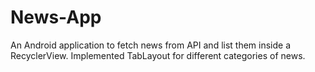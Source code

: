 # News-App

An Android application to fetch news from API and list them inside a RecyclerView.
Implemented TabLayout for different categories of news.
